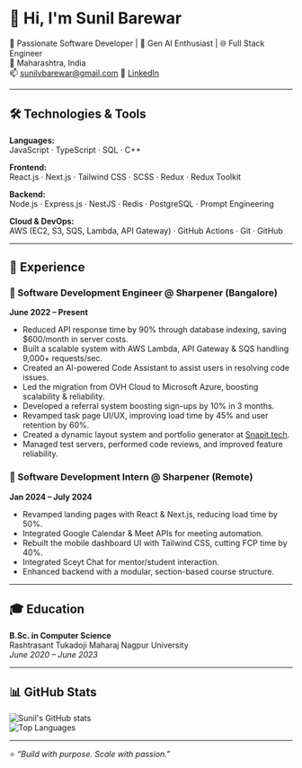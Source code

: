 # 👋 Hi, I'm Sunil Barewar

🚀 Passionate Software Developer | 🧠 Gen AI Enthusiast | 🌐 Full Stack Engineer  
📍 Maharashtra, India  
📫 [sunilvbarewar@gmail.com](mailto:sunilvbarewar@gmail.com)
🔗 [LinkedIn](https://linkedin.com/in/sunil-barewar) 

---

## 🛠️ Technologies & Tools

**Languages:**  
JavaScript · TypeScript · SQL · C++

**Frontend:**  
React.js · Next.js · Tailwind CSS · SCSS · Redux · Redux Toolkit

**Backend:**  
Node.js · Express.js · NestJS · Redis · PostgreSQL · Prompt Engineering

**Cloud & DevOps:**  
AWS (EC2, S3, SQS, Lambda, API Gateway) · GitHub Actions · Git · GitHub

---

## 💼 Experience

### 🔹 Software Development Engineer @ Sharpener (Bangalore)  
**June 2022 – Present**

- Reduced API response time by 90% through database indexing, saving $600/month in server costs.
- Built a scalable system with AWS Lambda, API Gateway & SQS handling 9,000+ requests/sec.
- Created an AI-powered Code Assistant to assist users in resolving code issues.
- Led the migration from OVH Cloud to Microsoft Azure, boosting scalability & reliability.
- Developed a referral system boosting sign-ups by 10% in 3 months.
- Revamped task page UI/UX, improving load time by 45% and user retention by 60%.
- Created a dynamic layout system and portfolio generator at [Snapit.tech](https://www.snapit.tech).
- Managed test servers, performed code reviews, and improved feature reliability.

### 🔹 Software Development Intern @ Sharpener (Remote)  
**Jan 2024 – July 2024**

- Revamped landing pages with React & Next.js, reducing load time by 50%.
- Integrated Google Calendar & Meet APIs for meeting automation.
- Rebuilt the mobile dashboard UI with Tailwind CSS, cutting FCP time by 40%.
- Integrated Sceyt Chat for mentor/student interaction.
- Enhanced backend with a modular, section-based course structure.

---

## 🎓 Education

**B.Sc. in Computer Science**  
Rashtrasant Tukadoji Maharaj Nagpur University  
_June 2020 – June 2023_

---

## 📊 GitHub Stats

![Sunil's GitHub stats](https://github-readme-stats.vercel.app/api?username=SunilBarewar&show_icons=true&theme=tokyonight)  
![Top Languages](https://github-readme-stats.vercel.app/api/top-langs/?username=SunilBarewar&layout=compact&theme=tokyonight)

---

⭐ _“Build with purpose. Scale with passion.”_  
